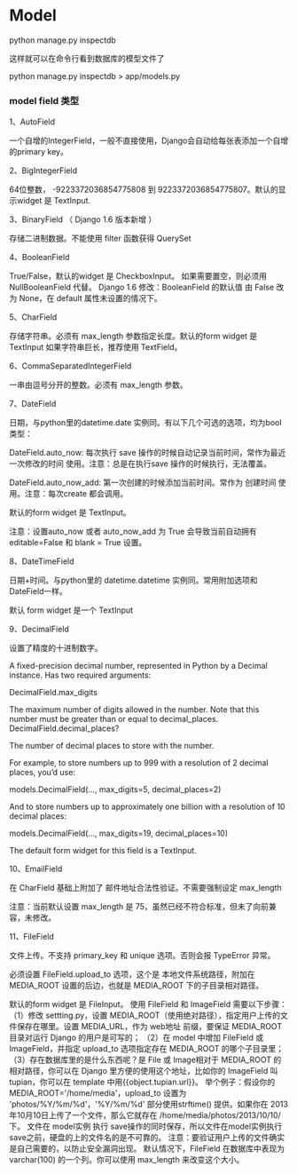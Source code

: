 # Model

python manage.py inspectdb 

这样就可以在命令行看到数据库的模型文件了 

python manage.py inspectdb &gt; app/models.py

### model field 类型

1、AutoField    

 一个自增的IntegerField，一般不直接使用，Django会自动给每张表添加一个自增的primary key。

2、BigIntegerField    

64位整数， -9223372036854775808 到 9223372036854775807。默认的显示widget 是 TextInput.

3、BinaryField （ Django 1.6 版本新增 ）    

存储二进制数据。不能使用 filter 函数获得 QuerySet

4、BooleanField   

True/False，默认的widget 是 CheckboxInput。    如果需要置空，则必须用 NullBooleanField 代替。    Django 1.6 修改：BooleanField 的默认值 由 False 改为 None，在 default 属性未设置的情况下。

5、CharField    

存储字符串。必须有 max\_length 参数指定长度。默认的form widget 是 TextInput    如果字符串巨长，推荐使用 TextField。

6、CommaSeparatedIntegerField    

一串由逗号分开的整数。必须有 max\_length 参数。

7、DateField    

日期，与python里的datetime.date 实例同。有以下几个可选的选项，均为bool类型：         

DateField.auto\_now: 每次执行 save 操作的时候自动记录当前时间，常作为最近一次修改的时间 使用。注意：总是在执行save 操作的时候执行，无法覆盖。        

 DateField.auto\_now\_add: 第一次创建的时候添加当前时间。常作为 创建时间 使用。注意：每次create 都会调用。    

默认的form widget 是 TextInput。    

注意：设置auto\_now 或者 auto\_now\_add 为 True 会导致当前自动拥有 editable=False 和 blank = True 设置。

8、DateTimeField    

日期+时间。与python里的 datetime.datetime 实例同。常用附加选项和DateField一样。    

默认 form widget 是一个 TextInput

9、DecimalField    

设置了精度的十进制数字。   

 A fixed-precision decimal number, represented in Python by a Decimal instance. Has two required arguments:    

DecimalField.max\_digits    

The maximum number of digits allowed in the number. Note that this number must be greater than or equal to decimal\_places.    DecimalField.decimal\_places?    

The number of decimal places to store with the number.    

For example, to store numbers up to 999 with a resolution of 2 decimal places, you’d use:   

models.DecimalField\(..., max\_digits=5, decimal\_places=2\)    

And to store numbers up to approximately one billion with a resolution of 10 decimal places:    

models.DecimalField\(..., max\_digits=19, decimal\_places=10\)    

The default form widget for this field is a TextInput.

10、EmailField 

在 CharField 基础上附加了 邮件地址合法性验证。不需要强制设定 max\_length 

注意：当前默认设置 max\_length 是 75，虽然已经不符合标准，但未了向前兼容，未修改。

11、FileField    

文件上传。不支持 primary\_key 和 unique 选项。否则会报 TypeError 异常。

必须设置 FileField.upload\_to 选项，这个是 本地文件系统路径，附加在 MEDIA\_ROOT 设置的后边，也就是 MEDIA\_ROOT 下的子目录相对路径。    

默认的form widget 是 FileInput。    使用 FileField 和 ImageField 需要以下步骤：        （1）修改 settting.py，设置 MEDIA\_ROOT（使用绝对路径），指定用户上传的文件保存在哪里。设置 MEDIA\_URL，作为 web地址 前缀，要保证 MEDIA\_ROOT 目录对运行 Django 的用户是可写的；        （2）在 model 中增加 FileField 或 ImageField，并指定 upload\_to 选项指定存在 MEDIA\_ROOT 的哪个子目录里；        （3）存在数据库里的是什么东西呢？是 File 或 Image相对于 MEDIA\_ROOT 的相对路径，你可以在 Django 里方便的使用这个地址，比如你的 ImageField 叫 tupian，你可以在 template 中用{{object.tupian.url}}。    举个例子：假设你的 MEDIA\_ROOT='/home/media'，upload\_to 设置为 'photos/%Y/%m/%d'，'%Y/%m/%d' 部分使用strftime\(\) 提供。如果你在 2013年10月10日上传了一个文件，那么它就存在 /home/media/photos/2013/10/10/ 下。    文件在 model实例 执行 save操作的同时保存，所以文件在model实例执行save之前，硬盘的上的文件名的是不可靠的。    注意：要验证用户上传的文件确实是自己需要的，以防止安全漏洞出现。    默认情况下，FileField 在数据库中表现为 varchar\(100\) 的一个列。你可以使用 max\_length 来改变这个大小。


